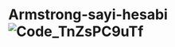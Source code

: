 # Armstrong-sayi-hesabi![Code_TnZsPC9uTf](https://user-images.githubusercontent.com/107235171/173427978-798f0ba8-32ef-4206-bb68-1633ed3e9f35.gif)

